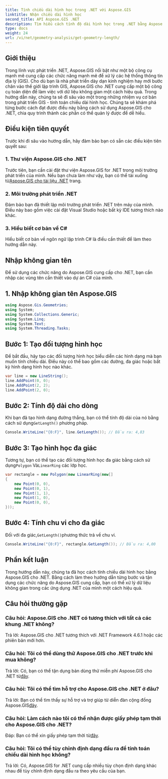 ```yaml
---
title: Tính chiều dài hình học trong .NET với Aspose.GIS
linktitle: Nhận chiều dài hình học
second_title: API Aspose.GIS .NET
description: Tìm hiểu cách tính độ dài hình học trong .NET bằng Aspose.GIS để xử lý dữ liệu không gian hiệu quả. Hướng dẫn từng bước với các ví dụ về mã.
type: docs
weight: 24
url: /vi/net/geometry-analysis/get-geometry-length/
---
```

## Giới thiệu
Trong lĩnh vực phát triển .NET, Aspose.GIS nổi bật như một bộ công cụ mạnh mẽ cung cấp các chức năng mạnh mẽ để xử lý các hệ thống thông tin địa lý (GIS). Cho dù bạn là nhà phát triển dày dạn kinh nghiệm hay mới bước chân vào thế giới lập trình GIS, Aspose.GIS cho .NET cung cấp một bộ công cụ toàn diện để làm việc với dữ liệu không gian một cách hiệu quả. Trong hướng dẫn này, chúng ta sẽ đi sâu vào một trong những nhiệm vụ cơ bản trong phát triển GIS - tính toán chiều dài hình học. Chúng ta sẽ khám phá từng bước cách đạt được điều này bằng cách sử dụng Aspose.GIS cho .NET, chia quy trình thành các phần có thể quản lý được để dễ hiểu.
## Điều kiện tiên quyết
Trước khi đi sâu vào hướng dẫn, hãy đảm bảo bạn có sẵn các điều kiện tiên quyết sau:
### 1. Thư viện Aspose.GIS cho .NET
 Trước tiên, bạn cần cài đặt thư viện Aspose.GIS for .NET trong môi trường phát triển của mình. Nếu bạn chưa làm như vậy, bạn có thể tải xuống từ[Aspose.GIS cho tài liệu .NET](https://reference.aspose.com/gis/net/) trang.
### 2. Môi trường phát triển .NET
Đảm bảo bạn đã thiết lập môi trường phát triển .NET trên máy của mình. Điều này bao gồm việc cài đặt Visual Studio hoặc bất kỳ IDE tương thích nào khác.
### 3. Hiểu biết cơ bản về C#
Hiểu biết cơ bản về ngôn ngữ lập trình C# là điều cần thiết để làm theo hướng dẫn này.

## Nhập không gian tên
Để sử dụng các chức năng do Aspose.GIS cung cấp cho .NET, bạn cần nhập các vùng tên cần thiết vào dự án C# của mình.
## 1. Nhập không gian tên Aspose.GIS
```csharp
using Aspose.Gis.Geometries;
using System;
using System.Collections.Generic;
using System.Linq;
using System.Text;
using System.Threading.Tasks;
```

## Bước 1: Tạo đối tượng hình học
Để bắt đầu, hãy tạo các đối tượng hình học biểu diễn các hình dạng mà bạn muốn tính chiều dài. Điều này có thể bao gồm các đường, đa giác hoặc bất kỳ hình dạng hình học nào khác.
```csharp
var line = new LineString();
line.AddPoint(0, 0);
line.AddPoint(2, 2);
line.AddPoint(2, 0);
```
## Bước 2: Tính độ dài cho dòng
 Khi bạn đã tạo hình dạng đường thẳng, bạn có thể tính độ dài của nó bằng cách sử dụng`GetLength()` phương pháp.
```csharp
Console.WriteLine("{0:F}", line.GetLength()); // Đầu ra: 4,83
```
## Bước 3: Tạo hình học đa giác
 Tương tự, bạn có thể tạo các đối tượng hình học đa giác bằng cách sử dụng`Polygon` Và`LinearRing` các lớp học.
```csharp
var rectangle = new Polygon(new LinearRing(new[]
{
    new Point(0, 0),
    new Point(0, 1),
    new Point(1, 1),
    new Point(1, 0),
    new Point(0, 0),
}));
```
## Bước 4: Tính chu vi cho đa giác
 Đối với đa giác,`GetLength()`phương thức trả về chu vi.
```csharp
Console.WriteLine("{0:F}", rectangle.GetLength()); // Đầu ra: 4,00
```

## Phần kết luận
Trong hướng dẫn này, chúng ta đã học cách tính chiều dài hình học bằng Aspose.GIS cho .NET. Bằng cách làm theo hướng dẫn từng bước và tận dụng các chức năng do Aspose.GIS cung cấp, bạn có thể xử lý dữ liệu không gian trong các ứng dụng .NET của mình một cách hiệu quả.
## Câu hỏi thường gặp
### Câu hỏi: Aspose.GIS cho .NET có tương thích với tất cả các khung .NET không?
Trả lời: Aspose.GIS cho .NET tương thích với .NET Framework 4.6.1 hoặc các phiên bản mới hơn.
### Câu hỏi: Tôi có thể dùng thử Aspose.GIS cho .NET trước khi mua không?
 Trả lời: Có, bạn có thể tận dụng bản dùng thử miễn phí Aspose.GIS cho .NET từ[đây](https://releases.aspose.com/).
### Câu hỏi: Tôi có thể tìm hỗ trợ cho Aspose.GIS cho .NET ở đâu?
 Trả lời: Bạn có thể tìm thấy sự hỗ trợ và trợ giúp từ diễn đàn cộng đồng Aspose.GIS[đây](https://forum.aspose.com/c/gis/33).
### Câu hỏi: Làm cách nào tôi có thể nhận được giấy phép tạm thời cho Aspose.GIS cho .NET?
 Đáp: Bạn có thể xin giấy phép tạm thời từ[đây](https://purchase.aspose.com/temporary-license/).
### Câu hỏi: Tôi có thể tùy chỉnh định dạng đầu ra để tính toán chiều dài hình học không?
Trả lời: Có, Aspose.GIS for .NET cung cấp nhiều tùy chọn định dạng khác nhau để tùy chỉnh định dạng đầu ra theo yêu cầu của bạn.